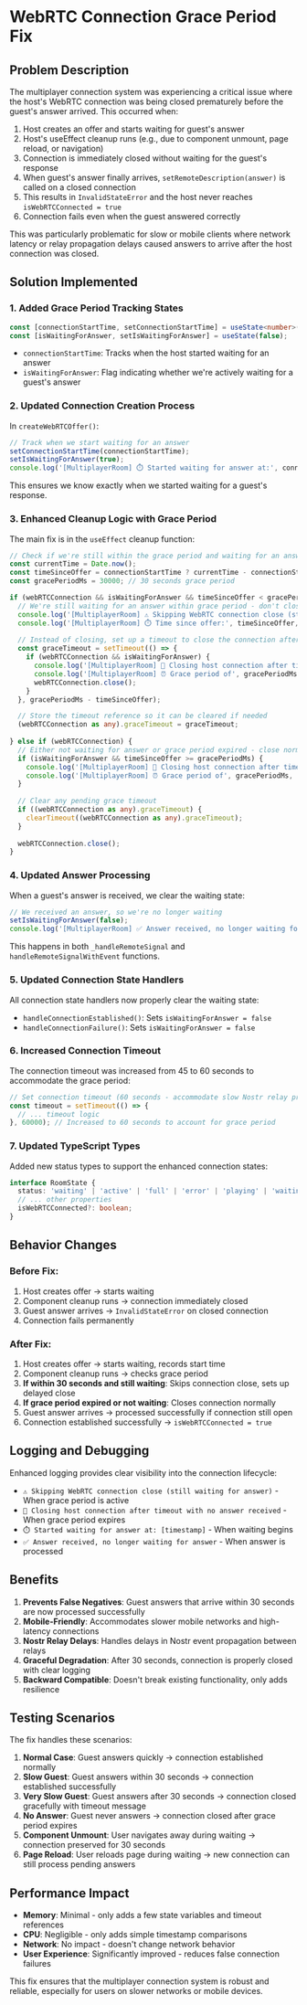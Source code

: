 # WebRTC Connection Grace Period Fix

## Problem Description

The multiplayer connection system was experiencing a critical issue where the host's WebRTC connection was being closed prematurely before the guest's answer arrived. This occurred when:

1. Host creates an offer and starts waiting for guest's answer
2. Host's useEffect cleanup runs (e.g., due to component unmount, page reload, or navigation)
3. Connection is immediately closed without waiting for the guest's response
4. When guest's answer finally arrives, `setRemoteDescription(answer)` is called on a closed connection
5. This results in `InvalidStateError` and the host never reaches `isWebRTCConnected = true`
6. Connection fails even when the guest answered correctly

This was particularly problematic for slow or mobile clients where network latency or relay propagation delays caused answers to arrive after the host connection was closed.

## Solution Implemented

### 1. Added Grace Period Tracking States

```typescript
const [connectionStartTime, setConnectionStartTime] = useState<number>(0);
const [isWaitingForAnswer, setIsWaitingForAnswer] = useState(false);
```

- `connectionStartTime`: Tracks when the host started waiting for an answer
- `isWaitingForAnswer`: Flag indicating whether we're actively waiting for a guest's answer

### 2. Updated Connection Creation Process

In `createWebRTCOffer()`:

```typescript
// Track when we start waiting for an answer
setConnectionStartTime(connectionStartTime);
setIsWaitingForAnswer(true);
console.log('[MultiplayerRoom] ⏱️ Started waiting for answer at:', connectionStartTime);
```

This ensures we know exactly when we started waiting for a guest's response.

### 3. Enhanced Cleanup Logic with Grace Period

The main fix is in the `useEffect` cleanup function:

```typescript
// Check if we're still within the grace period and waiting for an answer
const currentTime = Date.now();
const timeSinceOffer = connectionStartTime ? currentTime - connectionStartTime : 0;
const gracePeriodMs = 30000; // 30 seconds grace period

if (webRTCConnection && isWaitingForAnswer && timeSinceOffer < gracePeriodMs) {
  // We're still waiting for an answer within grace period - don't close the connection
  console.log('[MultiplayerRoom] ⚠️ Skipping WebRTC connection close (still waiting for answer)');
  console.log('[MultiplayerRoom] ⏱️ Time since offer:', timeSinceOffer, 'ms (grace period:', gracePeriodMs, 'ms)');
  
  // Instead of closing, set up a timeout to close the connection after grace period
  const graceTimeout = setTimeout(() => {
    if (webRTCConnection && isWaitingForAnswer) {
      console.log('[MultiplayerRoom] 🧹 Closing host connection after timeout with no answer received');
      console.log('[MultiplayerRoom] ⏰ Grace period of', gracePeriodMs, 'ms expired without answer');
      webRTCConnection.close();
    }
  }, gracePeriodMs - timeSinceOffer);

  // Store the timeout reference so it can be cleared if needed
  (webRTCConnection as any).graceTimeout = graceTimeout;
  
} else if (webRTCConnection) {
  // Either not waiting for answer or grace period expired - close normally
  if (isWaitingForAnswer && timeSinceOffer >= gracePeriodMs) {
    console.log('[MultiplayerRoom] 🧹 Closing host connection after timeout with no answer received');
    console.log('[MultiplayerRoom] ⏰ Grace period of', gracePeriodMs, 'ms expired without answer');
  }
  
  // Clear any pending grace timeout
  if ((webRTCConnection as any).graceTimeout) {
    clearTimeout((webRTCConnection as any).graceTimeout);
  }
  
  webRTCConnection.close();
}
```

### 4. Updated Answer Processing

When a guest's answer is received, we clear the waiting state:

```typescript
// We received an answer, so we're no longer waiting
setIsWaitingForAnswer(false);
console.log('[MultiplayerRoom] ✅ Answer received, no longer waiting for answer');
```

This happens in both `_handleRemoteSignal` and `handleRemoteSignalWithEvent` functions.

### 5. Updated Connection State Handlers

All connection state handlers now properly clear the waiting state:

- `handleConnectionEstablished()`: Sets `isWaitingForAnswer = false`
- `handleConnectionFailure()`: Sets `isWaitingForAnswer = false`

### 6. Increased Connection Timeout

The connection timeout was increased from 45 to 60 seconds to accommodate the grace period:

```typescript
// Set connection timeout (60 seconds - accommodate slow Nostr relay propagation and grace period)
const timeout = setTimeout(() => {
  // ... timeout logic
}, 60000); // Increased to 60 seconds to account for grace period
```

### 7. Updated TypeScript Types

Added new status types to support the enhanced connection states:

```typescript
interface RoomState {
  status: 'waiting' | 'active' | 'full' | 'error' | 'playing' | 'waiting_for_player' | 'waiting_to_retry';
  // ... other properties
  isWebRTCConnected?: boolean;
}
```

## Behavior Changes

### Before Fix:
1. Host creates offer → starts waiting
2. Component cleanup runs → connection immediately closed
3. Guest answer arrives → `InvalidStateError` on closed connection
4. Connection fails permanently

### After Fix:
1. Host creates offer → starts waiting, records start time
2. Component cleanup runs → checks grace period
3. **If within 30 seconds and still waiting**: Skips connection close, sets up delayed close
4. **If grace period expired or not waiting**: Closes connection normally
5. Guest answer arrives → processed successfully if connection still open
6. Connection established successfully → `isWebRTCConnected = true`

## Logging and Debugging

Enhanced logging provides clear visibility into the connection lifecycle:

- `⚠️ Skipping WebRTC connection close (still waiting for answer)` - When grace period is active
- `🧹 Closing host connection after timeout with no answer received` - When grace period expires
- `⏱️ Started waiting for answer at: [timestamp]` - When waiting begins
- `✅ Answer received, no longer waiting for answer` - When answer is processed

## Benefits

1. **Prevents False Negatives**: Guest answers that arrive within 30 seconds are now processed successfully
2. **Mobile-Friendly**: Accommodates slower mobile networks and high-latency connections
3. **Nostr Relay Delays**: Handles delays in Nostr event propagation between relays
4. **Graceful Degradation**: After 30 seconds, connection is properly closed with clear logging
5. **Backward Compatible**: Doesn't break existing functionality, only adds resilience

## Testing Scenarios

The fix handles these scenarios:

1. **Normal Case**: Guest answers quickly → connection established normally
2. **Slow Guest**: Guest answers within 30 seconds → connection established successfully
3. **Very Slow Guest**: Guest answers after 30 seconds → connection closed gracefully with timeout message
4. **No Answer**: Guest never answers → connection closed after grace period expires
5. **Component Unmount**: User navigates away during waiting → connection preserved for 30 seconds
6. **Page Reload**: User reloads page during waiting → new connection can still process pending answers

## Performance Impact

- **Memory**: Minimal - only adds a few state variables and timeout references
- **CPU**: Negligible - only adds simple timestamp comparisons
- **Network**: No impact - doesn't change network behavior
- **User Experience**: Significantly improved - reduces false connection failures

This fix ensures that the multiplayer connection system is robust and reliable, especially for users on slower networks or mobile devices.